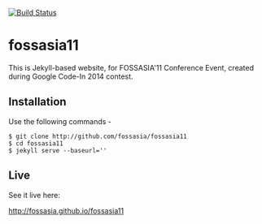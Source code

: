 [![Build Status](https://travis-ci.org/fossasia/fossasia11.svg?branch=gh-pages)](https://travis-ci.org/fossasia/fossasia11)

fossasia11
==========
This is Jekyll-based website, for FOSSASIA'11 Conference Event, created during Google Code-In 2014 contest. 

Installation
---
Use the following commands - 

```
$ git clone http://github.com/fossasia/fossasia11
$ cd fossasia11
$ jekyll serve --baseurl=''

```
Live
---
See it live here:

http://fossasia.github.io/fossasia11

